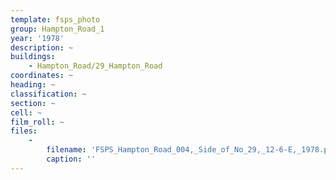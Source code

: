 ```yaml
---
template: fsps_photo
group: Hampton_Road_1
year: '1978'
description: ~
buildings:
    - Hampton_Road/29_Hampton_Road
coordinates: ~
heading: ~
classification: ~
section: ~
cell: ~
film_roll: ~
files:
    -
        filename: 'FSPS_Hampton_Road_004,_Side_of_No_29,_12-6-E,_1978.png'
        caption: ''
---
```

